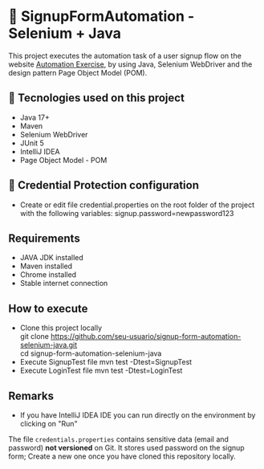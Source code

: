 # 🤖 SignupFormAutomation - Selenium + Java
This project executes the automation task of a user signup flow on the website
[Automation Exercise](https://automationexercise.com), 
by using Java, Selenium WebDriver and the design pattern Page Object Model (POM).

## 🔧 Tecnologies used on this project
- Java 17+
- Maven
- Selenium WebDriver
- JUnit 5
- IntelliJ IDEA
- Page Object Model - POM

## 🔐 Credential Protection configuration
- Create or edit file credential.properties on the root folder of the project with the following variables:
  signup.password=newpassword123

## Requirements
- JAVA JDK installed
- Maven installed
- Chrome installed
- Stable internet connection

## How to execute
- Clone this project locally  
  git clone https://github.com/seu-usuario/signup-form-automation-selenium-java.git  
  cd signup-form-automation-selenium-java
- Execute SignupTest file
  mvn test -Dtest=SignupTest
- Execute LoginTest file
  mvn test -Dtest=LoginTest

## Remarks
- If you have IntelliJ IDEA IDE you can run directly on the environment by clicking on "Run"

The file `credentials.properties` contains sensitive data (email and password) **not versioned** on Git. 
It stores used password on the signup form; Create a new one once you have cloned this repository locally.

